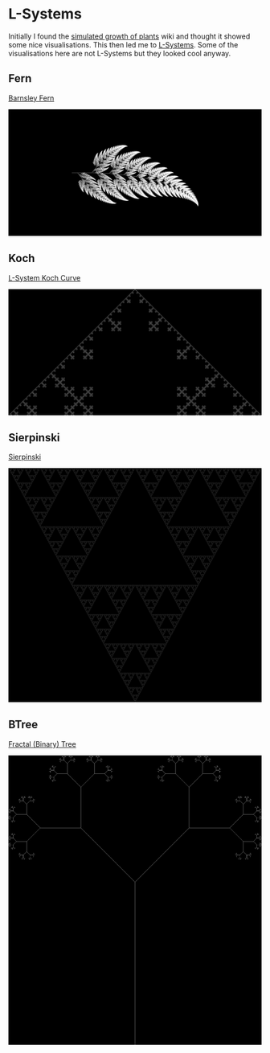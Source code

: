 # L-Systems

Initially I found the [simulated growth of plants](https://en.wikipedia.org/wiki/Simulated_growth_of_plants) wiki and thought it showed some nice visualisations. This then led me to [L-Systems](https://en.wikipedia.org/wiki/L-system). Some of the visualisations here are not L-Systems but they looked cool anyway.

## Fern

[Barnsley Fern](https://en.wikipedia.org/wiki/Barnsley_fern)

![](./src/fern.png)

## Koch

[L-System Koch Curve](https://en.wikipedia.org/wiki/L-system#Example_4:_Koch_curve)

![](./src/koch.png)

## Sierpinski

[Sierpinski](https://en.wikipedia.org/wiki/L-system#Example_5:_Sierpinski_triangle)

![](./src/sierpinski.png)

## BTree

[Fractal (Binary) Tree](https://en.wikipedia.org/wiki/L-system#Example_2:_fractal_(binary)_tree)

![](./src/btree.png)